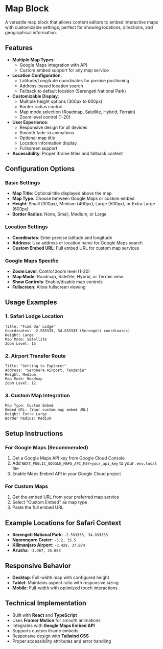 # Map Block

A versatile map block that allows content editors to embed interactive maps with customizable settings, perfect for showing locations, directions, and geographical information.

## Features

- **Multiple Map Types**: 
  - Google Maps integration with API
  - Custom embed support for any map service
- **Location Configuration**:
  - Latitude/Longitude coordinates for precise positioning
  - Address-based location search
  - Fallback to default location (Serengeti National Park)
- **Customizable Display**:
  - Multiple height options (300px to 600px)
  - Border radius control
  - Map mode selection (Roadmap, Satellite, Hybrid, Terrain)
  - Zoom level control (1-20)
- **User Experience**:
  - Responsive design for all devices
  - Smooth fade-in animations
  - Optional map title
  - Location information display
  - Fullscreen support
- **Accessibility**: Proper iframe titles and fallback content

## Configuration Options

### Basic Settings
- **Map Title**: Optional title displayed above the map
- **Map Type**: Choose between Google Maps or custom embed
- **Height**: Small (300px), Medium (400px), Large (500px), or Extra Large (600px)
- **Border Radius**: None, Small, Medium, or Large

### Location Settings
- **Coordinates**: Enter precise latitude and longitude
- **Address**: Use address or location name for Google Maps search
- **Custom Embed URL**: Full embed URL for custom map services

### Google Maps Specific
- **Zoom Level**: Control zoom level (1-20)
- **Map Mode**: Roadmap, Satellite, Hybrid, or Terrain view
- **Show Controls**: Enable/disable map controls
- **Fullscreen**: Allow fullscreen viewing

## Usage Examples

### 1. Safari Lodge Location
```
Title: "Find Our Lodge"
Coordinates: -2.583333, 34.833333 (Serengeti coordinates)
Height: Large
Map Mode: Satellite
Zoom Level: 15
```

### 2. Airport Transfer Route
```
Title: "Getting to Explorer"
Address: "Seronera Airport, Tanzania"
Height: Medium
Map Mode: Roadmap
Zoom Level: 12
```

### 3. Custom Map Integration
```
Map Type: Custom Embed
Embed URL: [Your custom map embed URL]
Height: Extra Large
Border Radius: Medium
```

## Setup Instructions

### For Google Maps (Recommended)
1. Get a Google Maps API key from Google Cloud Console
2. Add `NEXT_PUBLIC_GOOGLE_MAPS_API_KEY=your_api_key` to your `.env.local` file
3. Enable Maps Embed API in your Google Cloud project

### For Custom Maps
1. Get the embed URL from your preferred map service
2. Select "Custom Embed" as map type
3. Paste the full embed URL

## Example Locations for Safari Context

- **Serengeti National Park**: `-2.583333, 34.833333`
- **Ngorongoro Crater**: `-3.2, 35.5`
- **Kilimanjaro Airport**: `-3.429, 37.074`
- **Arusha**: `-3.367, 36.683`

## Responsive Behavior

- **Desktop**: Full-width map with configured height
- **Tablet**: Maintains aspect ratio with responsive sizing
- **Mobile**: Full-width with optimized touch interactions

## Technical Implementation

- Built with **React** and **TypeScript**
- Uses **Framer Motion** for smooth animations
- Integrates with **Google Maps Embed API**
- Supports custom iframe embeds
- Responsive design with **Tailwind CSS**
- Proper accessibility attributes and error handling 